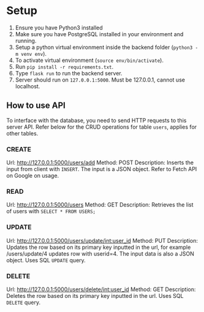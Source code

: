 # Setup

1. Ensure you have Python3 installed
2. Make sure you have PostgreSQL installed in your environment and running.
3. Setup a python virtual environment inside the backend folder (`python3 -m venv env`).
4. To activate virtual environment (`source env/bin/activate`).
5. Run `pip install -r requirements.txt`.
6. Type `flask run` to run the backend server.
7. Server should run on `127.0.0.1:5000`. Must be 127.0.0.1, cannot use localhost.

## How to use API

To interface with the database, you need to send HTTP requests to this server API.
Refer below for the CRUD operations for table `users`, applies for other tables.

### CREATE
Url: http://127.0.0.1:5000/users/add
Method: POST
Description: Inserts the input from client with `INSERT`. The input is a JSON object. Refer to Fetch API on Google on usage.

### READ
Url: http://127.0.0.1:5000/users
Method: GET
Description: Retrieves the list of users with `SELECT * FROM USERS;`

### UPDATE
Url: http://127.0.0.1:5000/users/update/<int:user_id>
Method: PUT
Description: Updates the row based on its primary key inputted in the url, for example /users/update/4 updates row with userid=4. The input data is also a JSON object. Uses SQL `UPDATE` query.

### DELETE
Url: http://127.0.0.1:5000/users/delete/<int:user_id>
Method: GET
Description: Deletes the row based on its primary key inputted in the url. Uses SQL `DELETE` query.
